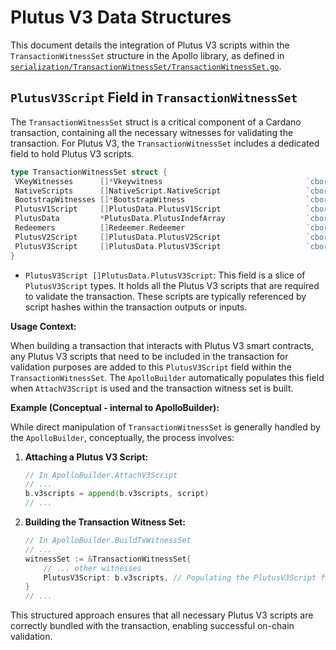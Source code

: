 # Plutus V3 Data Structures

This document details the integration of Plutus V3 scripts within the `TransactionWitnessSet` structure in the Apollo library, as defined in [`serialization/TransactionWitnessSet/TransactionWitnessSet.go`](serialization/TransactionWitnessSet/TransactionWitnessSet.go).

## `PlutusV3Script` Field in `TransactionWitnessSet`

The `TransactionWitnessSet` struct is a critical component of a Cardano transaction, containing all the necessary witnesses for validating the transaction. For Plutus V3, the `TransactionWitnessSet` includes a dedicated field to hold Plutus V3 scripts.

```go
type TransactionWitnessSet struct {
 VKeyWitnesses      []*Vkeywitness                                `cbor:"0,keyasint,omitempty"`
 NativeScripts      []NativeScript.NativeScript                   `cbor:"1,keyasint,omitempty"`
 BootstrapWitnesses []*BootstrapWitness                           `cbor:"2,keyasint,omitempty"`
 PlutusV1Script     []PlutusData.PlutusV1Script                   `cbor:"3,keyasint,omitempty"`
 PlutusData         *PlutusData.PlutusIndefArray                  `cbor:"4,keyasint,omitempty"`
 Redeemers          []Redeemer.Redeemer                           `cbor:"5,keyasint,omitempty"`
 PlutusV2Script     []PlutusData.PlutusV2Script                   `cbor:"6,keyasint,omitempty"`
 PlutusV3Script     []PlutusData.PlutusV3Script                   `cbor:"7,keyasint,omitempty"` // Plutus V3 Scripts
}
```

- `PlutusV3Script []PlutusData.PlutusV3Script`: This field is a slice of `PlutusV3Script` types. It holds all the Plutus V3 scripts that are required to validate the transaction. These scripts are typically referenced by script hashes within the transaction outputs or inputs.

**Usage Context:**

When building a transaction that interacts with Plutus V3 smart contracts, any Plutus V3 scripts that need to be included in the transaction for validation purposes are added to this `PlutusV3Script` field within the `TransactionWitnessSet`. The `ApolloBuilder` automatically populates this field when `AttachV3Script` is used and the transaction witness set is built.

**Example (Conceptual - internal to ApolloBuilder):**

While direct manipulation of `TransactionWitnessSet` is generally handled by the `ApolloBuilder`, conceptually, the process involves:

1. **Attaching a Plutus V3 Script:**

   ```go
   // In ApolloBuilder.AttachV3Script
   // ...
   b.v3scripts = append(b.v3scripts, script)
   // ...
   ```

2. **Building the Transaction Witness Set:**

   ```go
   // In ApolloBuilder.BuildTxWitnessSet
   // ...
   witnessSet := &TransactionWitnessSet{
       // ... other witnesses
       PlutusV3Script: b.v3scripts, // Populating the PlutusV3Script field
   }
   // ...
   ```

This structured approach ensures that all necessary Plutus V3 scripts are correctly bundled with the transaction, enabling successful on-chain validation.
